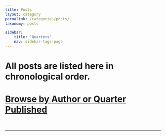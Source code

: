 ```yaml
---
title: Posts
layout: category
permalink: /categories/posts/
taxonomy: posts

sidebar:
	title: "Quarters"
	nav: sidebar-tags-page
---
```


# All posts are listed here in chronological order.

# [Browse by Author or Quarter Published](https://cryptowords.github.io/tags/)
<br>

***
